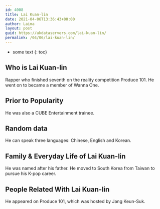 ```yaml
---
id: 4008
title: Lai Kuan-lin
date: 2021-04-06T13:36:43+00:00
author: Laima
layout: post
guid: https://ukdataservers.com/lai-kuan-lin/
permalink: /04/06/lai-kuan-lin/
---
```


* some text
{: toc}


## Who is Lai Kuan-lin
                  
                  
                  
Rapper who finished seventh on the reality competition Produce 101. He went on to became a member of Wanna One.
                  
              
            
              
            
                
                
                
## Prior to Popularity
                  
                  
                  
He was also a CUBE Entertainment trainee.
                  
              
            
              
            
                
                
                
## Random data
                  
                  
                  
He can speak three languages: Chinese, English and Korean. 
                  
              
            
              
            
                
                
                
## Family & Everyday Life of Lai Kuan-lin
                  
                  
                  
He was named after his father. He moved to South Korea from Taiwan to pursue his K-pop career.
                  
              
            
              
            
                
                
                
## People Related With Lai Kuan-lin
                  
                  
                  
He appeared on Produce 101, which was hosted by Jang Keun-Suk.
                  
              
            
              
            
                
              
            
              
              
            
            
              
            
          
          
          